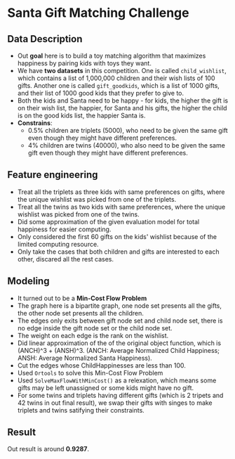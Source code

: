# Santa Gift Matching Challenge

## Data Description 
- Out **goal** here is to build a toy matching algorithm that maximizes happiness by pairing kids with toys they want. 
- We have **two datasets** in this competition. One is called `child_wishlist`, which contains a list of 1,000,000 children and their wish lists of 100 gifts. Another one is called `gift_goodkids`, which is a list of 1000 gifts, and their list of 1000 good kids that they prefer to give to.
- Both the kids and Santa need to be happy - for kids, the higher the gift is on their wish list, the happier, for Santa and his gifts, the higher the child is on the good kids list, the happier Santa is.
- **Constrains**: 
  - 0.5% children are triplets (5000), who need to be given the same gift even though they might have different preferences.
  - 4% children are twins (40000), who also need to be given the same gift even though they might have different preferences.


## Feature engineering
- Treat all the triplets as three kids with same preferences on gifts, where the unique wishlist was picked from one of the triplets.
- Treat all the twins as two kids with same preferences, where the unique wishlist was picked from one of the twins.
- Did some approximation of the given evaluation model for total happiness for easier computing.
- Only considered the first 60 gifts on the kids' wishlist because of the limited computing resource.
- Only take the cases that both children and gifts are interested to each other, discared all the rest cases.



## Modeling
- It turned out to be a **Min-Cost Flow Problem**
- The graph here is a bipartite graph, one node set presents all the gifts, the other node set presents all the children.
- The edges only exits between gift node set and child node set, there is no edge inside the gift node set or the child node set.
- The weight on each edge is the rank on the wishlist.
- Did linear approximation of the of the original object function, which is (ANCH)^3 + (ANSH)^3. (ANCH: Average Normalized Child Happiness; ANSH: Average Normalized Santa Happiness).
- Cut the edges whose ChildHappinesses are less than 100.
- Used `Ortools` to solve this Min-Cost Flow Problem
- Used `SolveMaxFlowWithMinCost()` as a relexation, which means some gifts may be left unassigned or some kids might have no gift.
- For some twins and triplets having different gifts (which is 2 tripets and 42 twins in out final result), we swap their gifts with singes to make triplets and twins satifying their constraints.

## Result
Out result is around **0.9287**.
